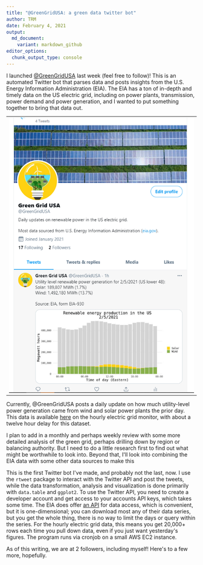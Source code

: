 ```yaml
---
title: "@GreenGridUSA: a green data twitter bot"
author: TRM
date: February 4, 2021
output:
  md_document:
    variant: markdown_github
editor_options: 
  chunk_output_type: console
---
```


I launched [@GreenGridUSA](https://twitter.com/GreenGridUSA) last week (feel free to follow)! This is an automated Twitter bot that parses data and posts insights from the U.S. Energy Information Administration (EIA). The EIA has a ton of in-depth and timely data on the US electric grid, including on power plants, transmission, power demand and power generation, and I wanted to put something together to bring that data out.

<table><tr><td>
    <img src="/post-images/greengridusa/image1.png" />
</td></tr></table>

Currently, @GreenGridUSA posts a daily update on how much utility-level power generation came from wind and solar power plants the prior day. This data is available [here](https://www.eia.gov/beta/electricity/gridmonitor/dashboard/electric_overview/US48/US48) on the hourly electric grid monitor, with about a twelve hour delay for this dataset.

I plan to add in a monthly and perhaps weekly review with some more detailed analysis of the green grid, perhaps drilling down by region or balancing authority. But I need to do a little research first to find out what might be worthwhile to look into. Beyond that, I'll look into combining the EIA data with some other data sources to make this 

This is the first Twitter bot I've made, and probably not the last, now. I use the `rtweet` package to interact with the Twitter API and post the tweets, while the data transformation, analysis and visualization is done primarily with `data.table` and `ggplot2`. To use the Twitter API, you need to create a developer account and get access to your accounts API keys, which takes some time. The EIA does offer [an API](https://www.eia.gov/opendata/) for data access, which is convenient, but it is one-dimensional; you can download most any of their data series, but you get the whole thing, there is no way to limit the days or query within the series. For the hourly electric grid data, this means you get 20,000+ rows each time you pull down data, even if you just want yesterday's figures. The program runs via cronjob on a small AWS EC2 instance.

As of this writing, we are at 2 followers, including myself! Here's to a few more, hopefully.










